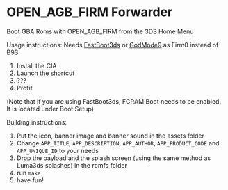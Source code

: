 # OPEN_AGB_FIRM Forwarder
Boot GBA Roms with OPEN_AGB_FIRM from the 3DS Home Menu

Usage instructions:
  Needs [FastBoot3ds](https://github.com/derrekr/fastboot3DS) or [GodMode9](https://github.com/d0k3/GodMode9) as Firm0 instead of B9S  
  1. Install the CIA
  2. Launch the shortcut
  3. ???
  4. Profit
  
  (Note that if you are using FastBoot3ds, FCRAM Boot needs to be enabled. It is located under Boot Setup)

Building instructions:
  1. Put the icon, banner image and banner sound in the assets folder
  2. Change `APP_TITLE`, `APP_DESCRIPTION`, `APP_AUTHOR`, `APP_PRODUCT_CODE` and `APP_UNIQUE_ID` to your needs 
  3. Drop the payload and the splash screen (using the same method as Luma3ds splashes) in the romfs folder
  4. run `make`
  5. have fun!
